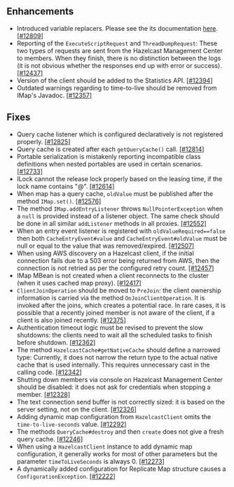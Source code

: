 ## Enhancements

- Introduced variable replacers. Please see the its documentation [here](http://docs.hazelcast.org/docs/3.9.4/manual/html-single/index.html#variable-replacers). [[#12809]](https://github.com/hazelcast/hazelcast/pull/12809)
- Reporting of the `ExecuteScriptRequest` and `ThreadDumpRequest`: These two types of requests are sent from the Hazelcast Management Center to members. When they
finish, there is no distinction between the logs (it is not obvious whether the responses end up with error or success). [[#12437]](https://github.com/hazelcast/hazelcast/pull/12437)
- Version of the client should be added to the Statistics API. [[#12394]](https://github.com/hazelcast/hazelcast/pull/12394)
- Outdated warnings regarding to time-to-live should be removed from IMap's Javadoc. [[#12357]](https://github.com/hazelcast/hazelcast/pull/12357)



## Fixes

- Query cache listener which is configured declaratively is not registered properly. [[#12825]](https://github.com/hazelcast/hazelcast/issues/12825)
- Query cache is created after each `getQueryCache()` call. [[#12814]](https://github.com/hazelcast/hazelcast/issues/12814)
- Portable serialization is mistakenly reporting incompatible class definitions when nested portables are used in certain scenarios. [[#12733]](https://github.com/hazelcast/hazelcast/issues/12733)
- ILock cannot the release lock properly based on the leasing time, if the lock name contains "@". [[#12614]](https://github.com/hazelcast/hazelcast/issues/12614)
- When map has a query cache, `oldValue` must be published after the method `IMap.set()`. [[#12576]](https://github.com/hazelcast/hazelcast/pull/12576)
- The method `IMap.addEntryListener` throws `NullPointerException` when a `null` is provided instead of a listener object. The same check should be done in all similar `addListener` methods in all proxies. [[#12552]](https://github.com/hazelcast/hazelcast/pull/12552)
- When an entry event listener is registered with `oldValueRequired==false`
then both `CacheEntryEvent#value` and `CacheEntryEvent#oldValue` must be
null or equal to the value that was removed/expired. [[#12507]](https://github.com/hazelcast/hazelcast/pull/12507)
- When using AWS discovery on a Hazelcast client, if the initial connection fails due to a 503 error being returned from AWS, then the connection is not retried as per the configured retry count. [[#12457]](https://github.com/hazelcast/hazelcast/issues/12457)
- IMap MBean is not created when a client reconnects to the cluster (when it uses cached map proxy). [[#12417]](https://github.com/hazelcast/hazelcast/issues/12417)
- `ClientJoinOperation` should be moved to `PreJoin`: the client ownership information is carried via the method `OnJoinClientOperation`. It is invoked after the joins, which creates a potential race. In rare cases, it is possible that a recently joined member is
not aware of the client, if a client is also joined recently. [[#12375]](https://github.com/hazelcast/hazelcast/pull/12375)
- Authentication timeout logic must be revised to prevent the slow shutdowns: the clients need to wait all the scheduled tasks to finish before shutdown. [[#12362]](https://github.com/hazelcast/hazelcast/pull/12362)
- The method `HazelcastCache#getNativeCache` should define a narrowed type: Currently, it does not narrow the return type to the actual native cache that is used internally. This requires unnecessary cast in the calling code. [[#12342]](https://github.com/hazelcast/hazelcast/pull/12342)
- Shutting down members via console on Hazelcast Management Center should be disabled: it does not ask for credentials when stopping a member. [[#12328]](https://github.com/hazelcast/hazelcast/pull/12328)
- The text connection send buffer is not correctly sized: it is based on the server setting, not on the client. [[#12326]](https://github.com/hazelcast/hazelcast/pull/12326)
- Adding dynamic map configuration from `HazelcastClient` omits the `time-to-live-seconds` value. [[#12292]](https://github.com/hazelcast/hazelcast/pull/12292)
- The methods `QueryCache#destroy` and then `create` does not give a fresh query cache. [[#12246]](https://github.com/hazelcast/hazelcast/issues/12246)
- When using a `HazelcastClient` instance to add dynamic map configuration, it generally works for most of other parameters but the parameter `timeToLiveSeconds` is always 0. [[#12273]](https://github.com/hazelcast/hazelcast/issues/12273)
- A dynamically added configuration for Replicate Map structure causes a `ConfigurationException`. [[#12222]](https://github.com/hazelcast/hazelcast/issues/12222)